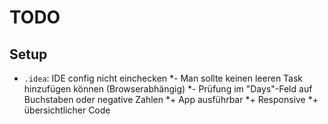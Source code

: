 # TODO

## Setup

* `.idea`: IDE config nicht einchecken
*- Man sollte keinen leeren Task hinzufügen können (Browserabhängig)
*- Prüfung im "Days"-Feld auf Buchstaben oder negative Zahlen
*+ App ausführbar
*+ Responsive
*+ übersichtlicher Code